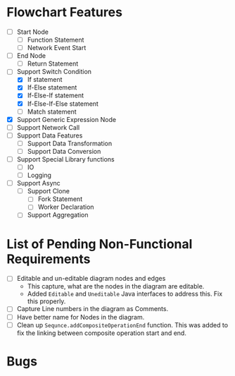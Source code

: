 # Flowchart Features

- [ ] Start Node
    - [ ] Function Statement
    - [ ] Network Event Start
- [ ] End Node
    - [ ] Return Statement
- [ ] Support Switch Condition
    - [x] If statement
    - [x] If-Else statement
    - [X] If-Else-If statement
    - [X] If-Else-If-Else statement
    - [ ] Match statement
- [x] Support Generic Expression Node
- [ ] Support Network Call
- [ ] Support Data Features
    - [ ] Support Data Transformation
    - [ ] Support Data Conversion
- [ ] Support Special Library functions
    - [ ] IO
    - [ ] Logging
- [ ] Support Async
    - [ ] Support Clone
        - [ ] Fork Statement
        - [ ] Worker Declaration
    - [ ] Support Aggregation

# List of Pending Non-Functional Requirements

- [ ] Editable and un-editable diagram nodes and edges
    - This capture, what are the nodes in the diagram are editable.
    - Added `Editable` and `Uneditable` Java interfaces to address this. Fix this properly.
- [ ] Capture Line numbers in the diagram as Comments.
- [ ] Have better name for Nodes in the diagram.
- [ ] Clean up `Sequnce.addCompositeOperationEnd` function. This was added to fix the linking between composite
  operation start and end.

# Bugs